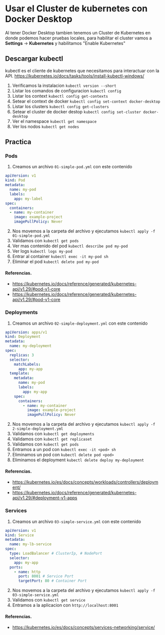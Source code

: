 
# Usar el Cluster de kubernetes con Docker Desktop
Al tener Docker Desktop tambien tenemos un Cluster de Kubernetes en donde podemos hacer pruebas locales, para habilitar el cluster vamos a **Settings** -> **Kubernetes** y habilitamos "Enable Kubernetes"
## Descargar kubectl
kubectl es el cliente de kubernetes que necesitamos para interactuar con la API.
https://kubernetes.io/docs/tasks/tools/install-kubectl-windows/
1. Verificamos la instalacion `kubectl version --short`
2. Listar los comandos de configuracion `kubectl config`
3. Listar los context `kubectl config get-contexts`
4. Setear el context de docker `kubectl config set-context docker-desktop`
5. Listar los clusters `kubectl config get-clusters`
6. Setear el cluster de docker destop `kubectl config set-cluster docker-desktop`
7. Ver el namespace `kubectl get namespace`
8. Ver los nodos `kubectl get nodes`
## Practica
### Pods
1. Creamos un archivo `01-simple-pod.yml` con este contenido
```yml
apiVersion: v1
kind: Pod
metadata:
  name: my-pod
  labels:
    app: my-label
spec:
  containers:
  - name: my-container
    image: example-project
    imagePullPolicy: Never
```
2. Nos movemos a la carpeta del archivo y ejecutamos `kubectl apply -f 01-simple-pod.yml`
3. Validamos con `kubectl get pods`
4. Ver mas contenido del pod `kubectl describe pod my-pod`
5. Ver logs `kubectl logs my-pod`
6. Entrar al container `kubectl exec -it my-pod sh`
7. Eliminar el pod `kubectl delete pod my-pod`
#### Referencias.
- https://kubernetes.io/docs/reference/generated/kubernetes-api/v1.29/#pod-v1-core
- https://kubernetes.io/docs/reference/generated/kubernetes-api/v1.29/#pod-v1-core
### Deployments
1. Creamos un archivo `02-simple-deployment.yml` con este contenido
```yaml
apiVersion: apps/v1
kind: Deployment 
metadata:
  name: my-deployment
spec:
  replicas: 3
  selector:
    matchLabels:
      app: my-app
  template:  
    metadata:
      name: my-pod
      labels:
        app: my-app
    spec:
      containers:
        - name: my-container
          image: example-project
          imagePullPolicy: Never
```
2. Nos movemos a la carpeta del archivo y ejecutamos `kubectl apply -f 2-simple-deployment.yml`
3. Validamos con `kubectl get deployments`
4. Validamos con `kubectl get replicaset`
5. Validamos con `kubectl get pods`
6. Entramos a un pod con `kubectl exec -it <pod> sh`
7. Eliminamos un pod con `kubectl delete pod <pod>`
8. Eliminamos el deployment `kubectl delete deploy my-deployment`
#### Referencias.
- https://kubernetes.io/es/docs/concepts/workloads/controllers/deployment/
- https://kubernetes.io/docs/reference/generated/kubernetes-api/v1.29/#deployment-v1-apps
### Services
1. Creamos un archivo `03-simple-service.yml` con este contenido
```yaml
apiVersion: v1
kind: Service 
metadata:
  name: my-lb-service
spec:
  type: LoadBalancer # ClusterIp, # NodePort
  selector:
    app: my-app
  ports: 
    - name: http
      port: 8001 # Service Port
      targetPort: 80 # Container Port
```
2. Nos movemos a la carpeta del archivo y ejecutamos `kubectl apply -f 03-simple-service.yml`
3. Validamos con `kubectl get service`
4. Entramos a la aplicacion con `http://localhost:8001`
#### Referencias.
- https://kubernetes.io/es/docs/concepts/services-networking/service/